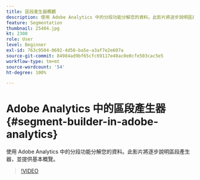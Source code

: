 ```yaml
---
title: 區段產生器概觀
description: 使用 Adobe Analytics 中的分段功能分解您的資料。此影片將逐步說明區段產生器，並提供基本概覽。
feature: Segmentation
thumbnail: 25404.jpg
kt: 2300
role: User
level: Beginner
exl-id: 763c9504-0692-4d56-ba5e-a3af7e2e607a
source-git-commit: 84984ad9bf65cfc69117e40ac0e0cfe503cac5e5
workflow-type: tm+mt
source-wordcount: '54'
ht-degree: 100%

---
```


# Adobe Analytics 中的區段產生器 {#segment-builder-in-adobe-analytics}

使用 Adobe Analytics 中的分段功能分解您的資料。此影片將逐步說明區段產生器，並提供基本概覽。

>[!VIDEO](https://video.tv.adobe.com/v/25404/?quality=12&learn=on)

